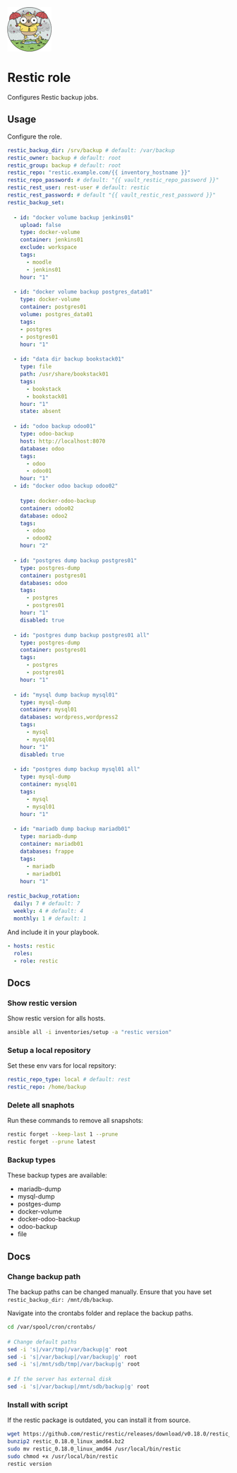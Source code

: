 <img src="/logos/restic.png" alt="restic logo" width="100" height="100">

# Restic role

Configures Restic backup jobs.

## Usage

Configure the role.

```yml
restic_backup_dir: /srv/backup # default: /var/backup
restic_owner: backup # default: root
restic_group: backup # default: root
restic_repo: "restic.example.com/{{ inventory_hostname }}"
restic_repo_password: # default: "{{ vault_restic_repo_password }}"
restic_rest_user: rest-user # default: restic
restic_rest_password: # default "{{ vault_restic_rest_password }}"
restic_backup_set:

  - id: "docker volume backup jenkins01"
    upload: false
    type: docker-volume
    container: jenkins01
    exclude: workspace
    tags:
      - moodle
      - jenkins01
    hour: "1"

  - id: "docker volume backup postgres_data01"
    type: docker-volume
    container: postgres01
    volume: postgres_data01
    tags:
    - postgres
    - postgres01
    hour: "1"

  - id: "data dir backup bookstack01"
    type: file
    path: /usr/share/bookstack01
    tags:
      - bookstack
      - bookstack01
    hour: "1"
    state: absent

  - id: "odoo backup odoo01"
    type: odoo-backup
    host: http://localhost:8070
    database: odoo
    tags:
      - odoo
      - odoo01
    hour: "1"
  - id: "docker odoo backup odoo02"

    type: docker-odoo-backup
    container: odoo02
    database: odoo2
    tags:
      - odoo
      - odoo02
    hour: "2"

  - id: "postgres dump backup postgres01"
    type: postgres-dump
    container: postgres01
    databases: odoo
    tags:
      - postgres
      - postgres01
    hour: "1"
    disabled: true

  - id: "postgres dump backup postgres01 all"
    type: postgres-dump
    container: postgres01
    tags:
      - postgres
      - postgres01
    hour: "1"

  - id: "mysql dump backup mysql01"
    type: mysql-dump
    container: mysql01
    databases: wordpress,wordpress2
    tags:
      - mysql
      - mysql01
    hour: "1"
    disabled: true

  - id: "postgres dump backup mysql01 all"
    type: mysql-dump
    container: mysql01
    tags:
      - mysql
      - mysql01
    hour: "1"

  - id: "mariadb dump backup mariadb01"
    type: mariadb-dump
    container: mariadb01
    databases: frappe
    tags:
      - mariadb
      - mariadb01
    hour: "1"

restic_backup_rotation:
  daily: 7 # default: 7
  weekly: 4 # default: 4
  monthly: 1 # default: 1
```

And include it in your playbook.

```yml
- hosts: restic
  roles:
  - role: restic
```

## Docs

### Show restic version

Show restic version for alls hosts.

```bash
ansible all -i inventories/setup -a "restic version"
```

### Setup a local repository

Set these env vars for local repsitory:

```yaml
restic_repo_type: local # default: rest
restic_repo: /home/backup
```

### Delete all snaphots

Run these commands to remove all snapshots:

```bash
restic forget --keep-last 1 --prune
restic forget --prune latest
```

### Backup types

These backup types are available:

* mariadb-dump
* mysql-dump
* postges-dump
* docker-volume
* docker-odoo-backup
* odoo-backup
* file

## Docs

### Change backup path

The backup paths can be changed manually. Ensure that you have set `restic_backup_dir: /mnt/db/backup`.

Navigate into the crontabs folder and replace the backup paths.

```bash
cd /var/spool/cron/crontabs/

# Change default paths
sed -i 's|/var/tmp|/var/backup|g' root
sed -i 's|/var/backup|/var/backup|g' root
sed -i 's|/mnt/sdb/tmp|/var/backup|g' root

# If the server has external disk
sed -i 's|/var/backup|/mnt/sdb/backup|g' root
```

### Install with script

If the restic package is outdated, you can install it from source.

```bash
wget https://github.com/restic/restic/releases/download/v0.18.0/restic_0.18.0_linux_amd64.bz2
bunzip2 restic_0.18.0_linux_amd64.bz2
sudo mv restic_0.18.0_linux_amd64 /usr/local/bin/restic
sudo chmod +x /usr/local/bin/restic
restic version
```
